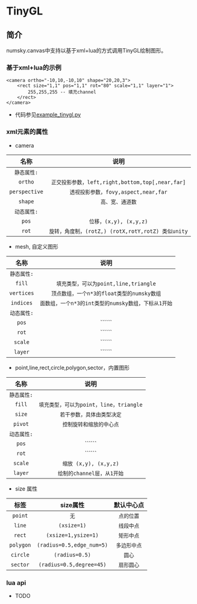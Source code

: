 # TinyGL

## 简介
numsky.canvas中支持以基于xml+lua的方式调用TinyGL绘制图形。

### 基于xml+lua的示例
```
<camera ortho="-10,10,-10,10" shape="20,20,3">
	<rect size="1,1" pos="1,1" rot="80" scale="1,1" layer="1">
        255,255,255 -- 填充channel
	</rect>
</camera>
```
* 代码参见[example_tinygl.py](../examples/example_tinygl.py)

### xml元素的属性

* camera

| **名称**           | **说明**         |
|:------------------:|:----------------:|
| ```静态属性:``` |
| ```ortho```         |```正交投影参数，left,right,bottom,top[,near,far]```|
| ```perspective```   |```透视投影参数，fovy,aspect,near,far```|
| ```shape```         |```高、宽、通道数```|
| ```动态属性:``` |
| ```pos```         |```位移，(x,y), (x,y,z)```|
| ```rot```         |```旋转，角度制，(rotZ,) (rotX,rotY,rotZ) 类似unity```|

* mesh, 自定义图形

| **名称**           | **说明**         |
|:------------------:|:----------------:|
| ```静态属性:``` |
| ```fill```         |```填充类型，可以为point,line,triangle```|
| ```vertices```     |```顶点数组，一个n*3的float类型的numsky数组```|
| ```indices```     |```面数组，一个n*3的int类型的numsky数组，下标从1开始```|
| ```动态属性:``` |
| ```pos```         |``````|
| ```rot```         |``````|
| ```scale```         |``````|
| ```layer```         |``````|

* point,line,rect,circle,polygon,sector，内置图形

| **名称**           | **说明**         |
|:------------------:|:----------------:|
| ```静态属性:``` |
| ```fill```         |```填充类型，可以为point，line，triangle```|
| ```size```         |```若干参数，具体由类型决定```|
| ```pivot```         |```控制旋转和缩放的中心点```|
| ```动态属性:``` |
| ```pos```         |``````|
| ```rot```         |``````|
| ```scale```         |```缩放 (x,y), (x,y,z)```|
| ```layer```         |```绘制的channel层，从1开始```|

* size 属性

| **标签**           | **size属性**     | **默认中心点**
|:------------------:|:-----------------:|:------------------:|
| ```point```         |```无``` | ```点的位置``` |
| ```line```         |```(xsize=1)``` | ```线段中点``` |
| ```rect```         |```(xsize=1,ysize=1)``` | ``` 矩形中点 ``` |
| ```polygon```         |```(radius=0.5,edge_num=5)``` | ``` 多边形中点 ``` |
| ```circle```         |```(radius=0.5)``` | ```圆心``` |
| ```sector```         |```(radius=0.5,degree=45)``` | ```扇形圆心``` |

### lua api

* TODO
